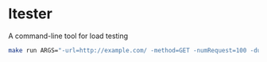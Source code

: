 # ltester
A command-line tool for load testing

```sh
make run ARGS="-url=http://example.com/ -method=GET -numRequest=100 -duration=5000 -warmUp=0 -change=0 -period=0 -respFile=respFile.txt"
```